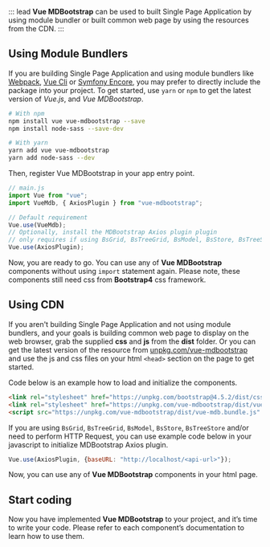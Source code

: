 ::: lead
**Vue MDBootstrap** can be used to built Single Page Application by using module 
bundler or built common web page by using the resources from the CDN.
:::

## Using Module Bundlers

If you are building Single Page Application and using module bundlers like 
[Webpack](https://webpack.js.org), [Vue Cli](https://cli.vuejs.org) or
[Symfony Encore](https://symfony.com/doc/current/frontend/encore/installation.html), 
you may prefer to directly include the package into your project. To get started, 
use `yarn` or `npm` to get the latest version of *Vue.js*, and *Vue MDBootstrap*.

```bash
# With npm
npm install vue vue-mdbootstrap --save
npm install node-sass --save-dev

# With yarn
yarn add vue vue-mdbootstrap
yarn add node-sass --dev
```

Then, register Vue MDBootstrap in your app entry point.

```js
// main.js
import Vue from "vue";
import VueMdb, { AxiosPlugin } from "vue-mdbootstrap";

// Default requirement
Vue.use(VueMdb);
// Optionally, install the MDBootstrap Axios plugin plugin
// only requires if using BsGrid, BsTreeGrid, BsModel, BsStore, BsTreeStore or needs to perform HTTP Request
Vue.use(AxiosPlugin);
```

Now, you are ready to go. You can use any of **Vue MDBootstrap** components without 
using `import` statement again. Please note, these components still need css from 
**Bootstrap4** css framework. 


## Using CDN

If you aren't building Single Page Application and not using module bundlers, and 
your goals is building common web page to display on the web browser, grab the 
supplied **css** and **js** from the **dist** folder. Or you can get the latest 
version of the resource from [unpkg.com/vue-mdbootstrap](https://unpkg.com/vue-mdbootstrap) 
and use the js and css files on your html `<head>` section on the page to get started. 

Code below is an example how to load and initialize the components.

```html
<link rel="stylesheet" href="https://unpkg.com/bootstrap@4.5.2/dist/css/bootstrap.min.css" crossorigin="anonymous">
<link rel="stylesheet" href="https://unpkg.com/vue-mdbootstrap/dist/vue-mdb.css" crossorigin="anonymous">
<script src="https://unpkg.com/vue-mdbootstrap/dist/vue-mdb.bundle.js" crossorigin="anonymous"></script>
```

If you are using `BsGrid`, `BsTreeGrid`, `BsModel`, `BsStore`, `BsTreeStore` and/or 
need to perform HTTP Request, you can use example code below in your javascript to 
initialize MDBootstrap Axios plugin.

```js
Vue.use(AxiosPlugin, {baseURL: "http://localhost/<api-url>"});
```

Now, you can use any of **Vue MDBootstrap** components in your html page.


## Start coding

Now you have implemented **Vue MDBootstrap** to your project, and it’s time to write your 
code. Please refer to each component’s documentation to learn how to use them.
